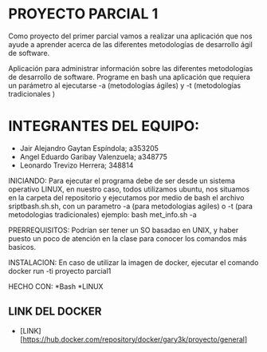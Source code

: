 # PROYECTO PARCIAL 1

Como proyecto del primer parcial vamos a realizar una aplicación que nos ayude a aprender acerca de las diferentes metodologías de desarrollo ágil de software.

Aplicación para administrar información sobre las diferentes metodologías de desarrollo de software. Programe en bash una aplicación que requiera un parámetro al ejecutarse -a (metodologías ágiles) y -t (metodologías tradicionales )

# INTEGRANTES DEL EQUIPO:
* Jair Alejandro Gaytan Espíndola;  a353205
* Angel Eduardo Garibay Valenzuela;  a348775
* Leonardo Trevizo Herrera;  348814

INICIANDO: Para ejecutar el programa debe de ser desde un sistema operativo LINUX, en nuestro caso, todos utilizamos ubuntu, nos situamos en la carpeta del repositorio y ejecutamos por medio de bash el archivo sriptbash.sh.sh, con un parametro -a (para metodologias agiles) o -t (para metodologias tradicionales) ejemplo: bash met_info.sh -a

PRERREQUISITOS: Podrían ser tener un SO basadao en UNIX, y haber puesto un poco de atención en la clase para conocer los comandos más basicos.

INSTALACION: En caso de utilizar la imagen de docker, ejecutar el comando docker run -ti proyecto parcial1

HECHO CON: *Bash *LINUX

## LINK DEL DOCKER
* [LINK][https://hub.docker.com/repository/docker/gary3k/proyecto/general]